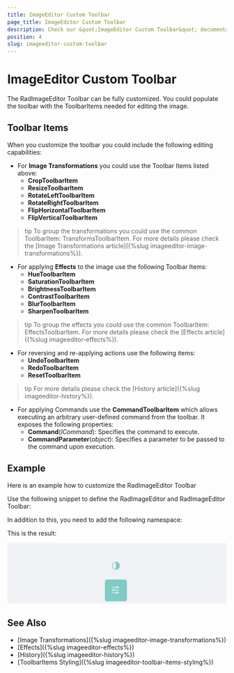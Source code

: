```yaml
---
title: ImageEditor Custom Toolbar
page_title: ImageEditor Custom Toolbar
description: Check our &quot;ImageEditor Custom Toolbar&quot; documentation article for Telerik ImageEditor for Xamarin control.
position: 4
slug: imageeditor-custom-toolbar
---
```


# ImageEditor Custom Toolbar

The RadImageEditor Toolbar can be fully customized. You could populate the toolbar with the ToolbarItems needed for editing the image.

## Toolbar Items

When you customize the toolbar you could include the following editing capabilities:

* For **Image Transformations** you could use the Toolbar Items listed above:
	* **CropToolbarItem**
	* **ResizeToolbarItem**
	* **RotateLeftToolbarItem**
	* **RotateRightToolbarItem**
	* **FlipHorizontalToolbarItem**
	* **FlipVerticalToolbarItem**
	
>tip To group the transformations you could use the common ToolbarItem: TransformsToolbarItem. For more details please check the [Image Transformations article]({%slug imageeditor-image-transformations%}).
	
* For applying **Effects** to the image use the following Toolbar Items:
	* **HueToolbarItem**
	* **SaturationToolbarItem**
	* **BrightnessToolbarItem**
	* **ContrastToolbarItem**
	* **BlurToolbarItem**
	* **SharpenToolbarItem**
	
>tip To group the effects you could use the common ToolbarItem: EffectsToolbarItem. For more details please check the [Effects article]({%slug imageeditor-effects%}). 

* For reversing and re-applying actions use the following items:
	* **UndoToolbarItem**
	* **RedoToolbarItem**
	* **ResetToolbarItem**
	
>tip For more details please check the [History article]({%slug imageeditor-history%}).

* For applying Commands use the **CommandToolbarItem** which allows executing an arbitrary user-defined command from the toolbar. It exposes the following properties:
	* **Command**(*ICommand*): Specifies the command to execute. 
	* **CommandParameter**(*object*): Specifies a parameter to be passed to the command upon execution.

## Example

Here is an example how to customize the RadImageEditor Toolbar

Use the following snippet to define the RadImageEditor and RadImageEditor Toolbar:

<snippet id='imageeditor-custom-toolbar'/>

In addition to this, you need to add the following namespace:

<snippet id='xmlns-telerikimageeditor'/>

This is the result:

![ImageEditor Custom Toolbar](images/imageeditor-custom-toolbar.png "ImageEditor Custom Toolbar")

## See Also

- [Image Transformations]({%slug imageeditor-image-transformations%})
- [Effects]({%slug imageeditor-effects%})
- [History]({%slug imageeditor-history%})
- [ToolbarItems Styling]({%slug imageeditor-toolbar-items-styling%})

